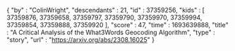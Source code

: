 {
  "by" : "ColinWright",
  "descendants" : 21,
  "id" : 37359256,
  "kids" : [ 37359876, 37359658, 37359797, 37359790, 37359970, 37359994, 37359854, 37359888, 37359920 ],
  "score" : 47,
  "time" : 1693639888,
  "title" : "A Critical Analysis of the What3Words Geocoding Algorithm",
  "type" : "story",
  "url" : "https://arxiv.org/abs/2308.16025"
}
